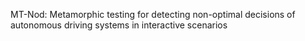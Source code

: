 MT-Nod: Metamorphic testing for detecting non-optimal decisions of autonomous driving systems in interactive scenarios
